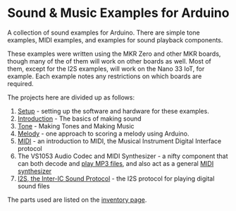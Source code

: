 # Sound & Music Examples for Arduino

A collection of sound examples for Arduino. There are simple tone examples, MIDI examples, and examples for sound playback components.

These examples were written using the MKR Zero and other MKR boards, though many of the of them will work on other boards as well. Most of them, except for the I2S examples, will work on the Nano 33 IoT, for example. Each example notes any restrictions on which boards are required. 

The projects here are divided up as follows:

1. [Setup](setup.md) - setting up the software and hardware for these examples.
2. [Introduction](sound-basics.md) - The basics of making sound
3. [Tone](tone.md) - Making Tones and Making Music
4. [Melody](melody.md) - one approach to scoring a melody using Arduino.
5. [MIDI](midi.md) - an introduction to MIDI, the Musical Instrument Digital Interface protocol
6. The VS1053 Audio Codec and MIDI Synthesizer - a nifty component that can both decode and [play MP3 files](vs1053-mp3.md), and also act as a general [MIDI synthesizer](midi-vs1053.md)
7. [I2S, the Inter-IC Sound Protocol](i2s.md) - the I2S protocol for playing digital sound files

The parts used are listed on the [inventory page](inventory.md).

